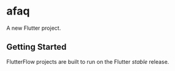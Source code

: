 # afaq

A new Flutter project.

## Getting Started

FlutterFlow projects are built to run on the Flutter _stable_ release.
